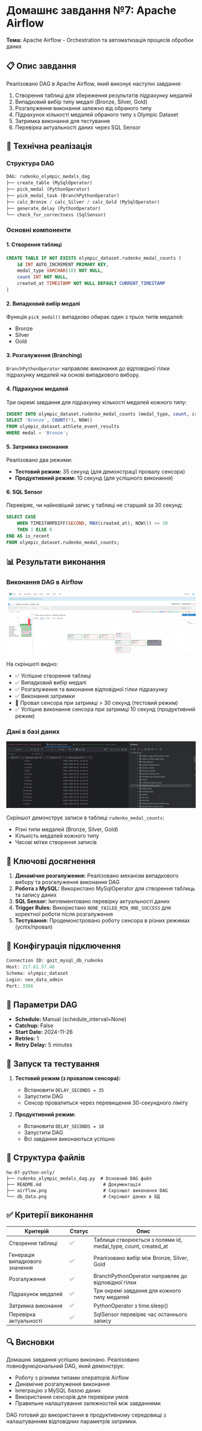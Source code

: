 # Домашнє завдання №7: Apache Airflow

**Тема:** Apache Airflow - Orchestration та автоматизація процесів обробки даних

## 📋 Опис завдання

Реалізовано DAG в Apache Airflow, який виконує наступні завдання:
1. Створення таблиці для збереження результатів підрахунку медалей
2. Випадковий вибір типу медалі (Bronze, Silver, Gold)
3. Розгалуження виконання залежно від обраного типу
4. Підрахунок кількості медалей обраного типу з Olympic Dataset
5. Затримка виконання для тестування
6. Перевірка актуальності даних через SQL Sensor

## 🔧 Технічна реалізація

### Структура DAG

```python
DAG: rudenko_olympic_medals_dag
├── create_table (MySqlOperator)
├── pick_medal (PythonOperator)
├── pick_medal_task (BranchPythonOperator)
├── calc_Bronze / calc_Silver / calc_Gold (MySqlOperator)
├── generate_delay (PythonOperator)
└── check_for_correctness (SqlSensor)
```

### Основні компоненти

#### 1. Створення таблиці
```sql
CREATE TABLE IF NOT EXISTS olympic_dataset.rudenko_medal_counts (
    id INT AUTO_INCREMENT PRIMARY KEY,
    medal_type VARCHAR(10) NOT NULL,
    count INT NOT NULL,
    created_at TIMESTAMP NOT NULL DEFAULT CURRENT_TIMESTAMP
)
```

#### 2. Випадковий вибір медалі
Функція `pick_medal()` випадково обирає один з трьох типів медалей:
- Bronze
- Silver  
- Gold

#### 3. Розгалуження (Branching)
`BranchPythonOperator` направляє виконання до відповідної гілки підрахунку медалей на основі випадкового вибору.

#### 4. Підрахунок медалей
Три окремі завдання для підрахунку кількості медалей кожного типу:
```sql
INSERT INTO olympic_dataset.rudenko_medal_counts (medal_type, count, created_at)
SELECT 'Bronze', COUNT(*), NOW()
FROM olympic_dataset.athlete_event_results
WHERE medal = 'Bronze';
```

#### 5. Затримка виконання
Реалізовано два режими:
- **Тестовий режим:** 35 секунд (для демонстрації провалу сенсора)
- **Продуктивний режим:** 10 секунд (для успішного виконання)

#### 6. SQL Sensor
Перевіряє, чи найновіший запис у таблиці не старший за 30 секунд:
```sql
SELECT CASE 
    WHEN TIMESTAMPDIFF(SECOND, MAX(created_at), NOW()) <= 30
    THEN 1 ELSE 0 
END AS is_recent
FROM olympic_dataset.rudenko_medal_counts;
```

## 📊 Результати виконання

### Виконання DAG в Airflow
![Airflow DAG Execution](airflow.png)

На скріншоті видно:
- ✅ Успішне створення таблиці
- ✅ Випадковий вибір медалі
- ✅ Розгалуження та виконання відповідної гілки підрахунку
- ✅ Виконання затримки
- 🔴 Провал сенсора при затримці > 30 секунд (тестовий режим)
- ✅ Успішне виконання сенсора при затримці 10 секунд (продуктивний режим)

### Дані в базі даних
![Database Records](db_data.png)

Скріншот демонструє записи в таблиці `rudenko_medal_counts`:
- Різні типи медалей (Bronze, Silver, Gold)
- Кількість медалей кожного типу
- Часові мітки створення записів

## 🎯 Ключові досягнення

1. **Динамічне розгалуження:** Реалізовано механізм випадкового вибору та розгалуження виконання DAG
2. **Робота з MySQL:** Використано MySqlOperator для створення таблиць та запису даних
3. **SQL Sensor:** Імплементовано перевірку актуальності даних
4. **Trigger Rules:** Використано `NONE_FAILED_MIN_ONE_SUCCESS` для коректної роботи після розгалуження
5. **Тестування:** Продемонстровано роботу сенсора в різних режимах (успіх/провал)

## 🔐 Конфігурація підключення

```python
Connection ID: goit_mysql_db_rudenko
Host: 217.61.57.46
Schema: olympic_dataset
Login: neo_data_admin
Port: 3306
```

## 📝 Параметри DAG

- **Schedule:** Manual (schedule_interval=None)
- **Catchup:** False
- **Start Date:** 2024-11-26
- **Retries:** 1
- **Retry Delay:** 5 minutes

## 🚀 Запуск та тестування

1. **Тестовий режим (з провалом сенсора):**
   - Встановити `DELAY_SECONDS = 35`
   - Запустити DAG
   - Сенсор провалиться через перевищення 30-секундного ліміту

2. **Продуктивний режим:**
   - Встановити `DELAY_SECONDS = 10`
   - Запустити DAG
   - Всі завдання виконаються успішно

## 📂 Структура файлів

```
hw-07-python-only/
├── rudenko_olympic_medals_dag.py  # Основний DAG файл
├── README.md                       # Документація
├── airflow.png                     # Скріншот виконання DAG
└── db_data.png                     # Скріншот даних в БД
```

## ✅ Критерії виконання

| Критерій | Статус | Опис |
|----------|--------|------|
| Створення таблиці | ✅ | Таблиця створюється з полями id, medal_type, count, created_at |
| Генерація випадкового значення | ✅ | Реалізовано вибір між Bronze, Silver, Gold |
| Розгалуження | ✅ | BranchPythonOperator направляє до відповідної гілки |
| Підрахунок медалей | ✅ | Три окремі завдання для кожного типу медалей |
| Затримка виконання | ✅ | PythonOperator з time.sleep() |
| Перевірка актуальності | ✅ | SqlSensor перевіряє час останнього запису |

## 🔍 Висновки

Домашнє завдання успішно виконано. Реалізовано повнофункціональний DAG, який демонструє:
- Роботу з різними типами операторів Airflow
- Динамічне розгалуження виконання
- Інтеграцію з MySQL базою даних
- Використання сенсорів для перевірки умов
- Правильне налаштування залежностей між завданнями

DAG готовий до використання в продуктивному середовищі з налаштуванням відповідних параметрів затримки.